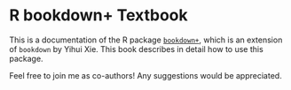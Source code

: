 # R bookdown+ Textbook

This is a documentation of the R package [`bookdown+`](https://github.com/dapengde/bookdown-plus/), which is an extension of `bookdown` by Yihui Xie. This book describes in detail how to use this package.

Feel free to join me as co-authors! Any suggestions would be appreciated.